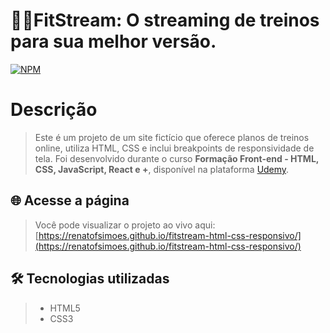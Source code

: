 # 🏋️‍♂️FitStream: O streaming de treinos para sua melhor versão. 
[![NPM](https://img.shields.io/npm/l/react)](https://github.com/renatofsimoes/fitstream-html-css-responsivo/blob/main/LICENSE)
# Descrição
>Este é um projeto de um site fictício que oferece planos de treinos online, utiliza HTML, CSS e inclui breakpoints de responsividade de tela. Foi desenvolvido durante o curso
 **Formação Front-end - HTML, CSS, JavaScript, React e +**, disponível na plataforma [Udemy](https://www.udemy.com/).
## 🌐 Acesse a página
>Você pode visualizar o projeto ao vivo aqui: [https://renatofsimoes.github.io/fitstream-html-css-responsivo/](https://renatofsimoes.github.io/fitstream-html-css-responsivo/)
## 🛠️ Tecnologias utilizadas
>- HTML5
>- CSS3
